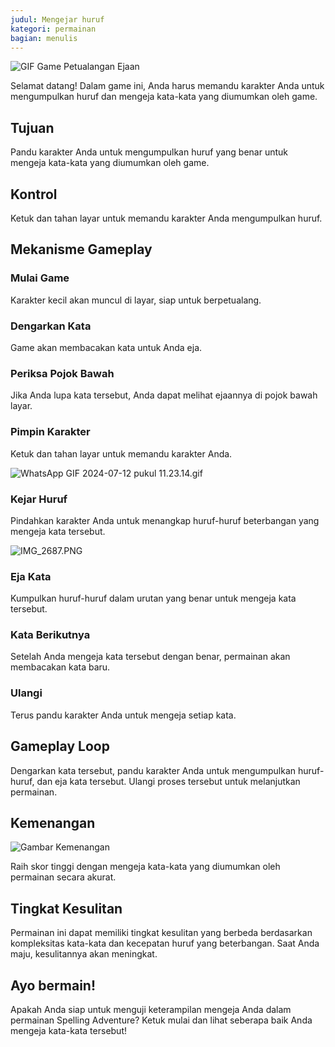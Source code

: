 ```yaml
---
judul: Mengejar huruf
kategori: permainan
bagian: menulis
---
```

![GIF Game Petualangan Ejaan](https://help.Studycat.com/hc/article_attachments/34964422592281)

Selamat datang! Dalam game ini, Anda harus memandu karakter Anda untuk mengumpulkan huruf dan mengeja kata-kata yang diumumkan oleh game.

## Tujuan

Pandu karakter Anda untuk mengumpulkan huruf yang benar untuk mengeja kata-kata yang diumumkan oleh game.

## Kontrol

Ketuk dan tahan layar untuk memandu karakter Anda mengumpulkan huruf.

## Mekanisme Gameplay

### Mulai Game

Karakter kecil akan muncul di layar, siap untuk berpetualang.

### Dengarkan Kata

Game akan membacakan kata untuk Anda eja.

### Periksa Pojok Bawah

Jika Anda lupa kata tersebut, Anda dapat melihat ejaannya di pojok bawah layar.

### Pimpin Karakter

Ketuk dan tahan layar untuk memandu karakter Anda.

![WhatsApp GIF 2024-07-12 pukul 11.23.14.gif](https://help.Studycat.com/hc/article_attachments/34964428229401)

### Kejar Huruf

Pindahkan karakter Anda untuk menangkap huruf-huruf beterbangan yang mengeja kata tersebut.

![IMG_2687.PNG](https://help.Studycat.com/hc/article_attachments/34824459449625)

### Eja Kata

Kumpulkan huruf-huruf dalam urutan yang benar untuk mengeja kata tersebut.

### Kata Berikutnya

Setelah Anda mengeja kata tersebut dengan benar, permainan akan membacakan kata baru.

### Ulangi

Terus pandu karakter Anda untuk mengeja setiap kata.

## Gameplay Loop

Dengarkan kata tersebut, pandu karakter Anda untuk mengumpulkan huruf-huruf, dan eja kata tersebut. Ulangi proses tersebut untuk melanjutkan permainan.

## Kemenangan

![Gambar Kemenangan](https://help.Studycat.com/hc/article_attachments/34964428232601)

Raih skor tinggi dengan mengeja kata-kata yang diumumkan oleh permainan secara akurat.

## Tingkat Kesulitan

Permainan ini dapat memiliki tingkat kesulitan yang berbeda berdasarkan kompleksitas kata-kata dan kecepatan huruf yang beterbangan. Saat Anda maju, kesulitannya akan meningkat.

## Ayo bermain!

Apakah Anda siap untuk menguji keterampilan mengeja Anda dalam permainan Spelling Adventure? Ketuk mulai dan lihat seberapa baik Anda mengeja kata-kata tersebut!